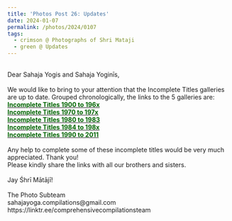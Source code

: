 ```yaml
---
title: 'Photos Post 26: Updates'
date: 2024-01-07
permalink: /photos/2024/0107
tags:
  - crimson @ Photographs of Shri Mataji
  - green @ Updates
---
```


<p>
<br>
Dear Sahaja Yogis and Sahaja Yoginīs,<br>
<br>
We would like to bring to your attention that the Incomplete Titles galleries are up to date. Grouped chronologically, the links to the 5 galleries are:<br>
<a href="https://eternalmoments.smugmug.com/Permanent-Displays/Incomplete-Titles-1900-196x"> <font color="DarkGreen"><b>Incomplete Titles 1900 to 196x</b></font></a><br>
<a href="https://eternalmoments.smugmug.com/Permanent-Displays/Incomplete-Titles-1970-197x"> <font color="DarkGreen"><b>Incomplete Titles 1970 to 197x</b></font></a><br>
<a href="https://eternalmoments.smugmug.com/Permanent-Displays/Incomplete-Titles-1980-1983"> <font color="DarkGreen"><b>Incomplete Titles 1980 to 1983</b></font></a><br>
<a href="https://eternalmoments.smugmug.com/Permanent-Displays/Incomplete-Titles-1984-198x"> <font color="DarkGreen"><b>Incomplete Titles 1984 to 198x</b></font></a><br>
<a href="https://eternalmoments.smugmug.com/Permanent-Displays/Incomplete-Titles-1990-2011"> <font color="DarkGreen"><b>Incomplete Titles 1990 to 2011</b></font></a><br>
<br>
Any help to complete some of these incomplete titles would be very much appreciated. Thank you!<br>
Please kindly share the links with all our brothers and sisters.<br>
<br>
Jay Śhrī Mātājī!<br>
<br>
The Photo Subteam<br>
sahajayoga.compilations@gmail.com<br>
https://linktr.ee/comprehensivecompilationsteam<br>
</p>